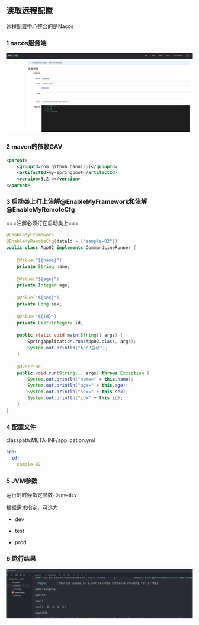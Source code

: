 读取远程配置
---

远程配置中心整合的是Nacos

### 1 nacos服务端

![](./../img/1711784691.png)

### 2 maven的依赖GAV

```xml
<parent>
    <groupId>com.github.bannirui</groupId>
    <artifactId>my-springboot</artifactId>
    <version>3.2.4</version>
</parent>
```

### 3 启动类上打上注解@EnableMyFramework和注解@EnableMyRemoteCfg

===注解必须打在启动类上===

```java
@EnableMyFramework
@EnableMyRemoteCfg(dataId = {"sample-02"})
public class App02 implements CommandLineRunner {

    @Value("${name}")
    private String name;

    @Value("${age}")
    private Integer age;

    @Value("${sex}")
    private Long sex;

    @Value("${id}")
    private List<Integer> id;

    public static void main(String[] args) {
        SpringApplication.run(App02.class, args);
        System.out.println("App2启动");
    }

    @Override
    public void run(String... args) throws Exception {
        System.out.println("name=" + this.name);
        System.out.println("age=" + this.age);
        System.out.println("sex=" + this.sex);
        System.out.println("id=" + this.id);
    }
}
```

### 4 配置文件

classpath:META-INF/application.yml

```yaml
app:
  id:
    sample-02
```

### 5 JVM参数

运行的时候指定参数`-Denv=dev`

根据需求指定，可选为

- dev

- test

- prod

### 6 运行结果

![](./../img/1711784802.png)
